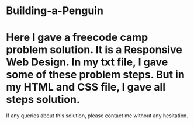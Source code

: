# Building-a-Penguin
# Here I gave a freecode camp problem solution. It is a Responsive Web Design. In my txt file, I gave some of these problem steps. But in my HTML and CSS file, I gave all steps solution.
If any queries about this solution, please contact me without any hesitation.
